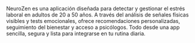 
NeuroZen es una aplicación diseñada para detectar y gestionar el estrés laboral en adultos de 20 a 50 años. A través del análisis de señales físicas visibles y tests emocionales, ofrece recomendaciones personalizadas, seguimiento del bienestar y acceso a psicólogos. Todo desde una app sencilla, segura y lista para integrarse en tu rutina diaria.
